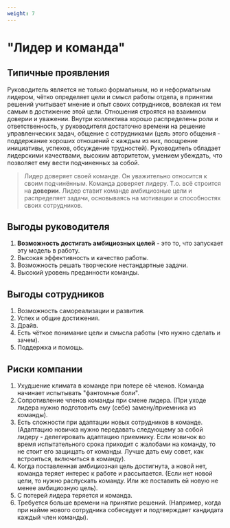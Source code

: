 ```yaml
---
weight: 7
---
```

# "Лидер и команда"

## Типичные проявления
Руководитель является не только формальным, но и неформальным лидером, чётко определяет цели и смысл работы отдела, в принятии решений учитывает мнение и опыт своих сотрудников, вовлекая их тем самым в достижение этой цели. Отношения строятся на взаимном доверии и уважении. Внутри коллектива хорошо распределены роли и ответственность, у руководителя достаточно времени на решение управленческих задач, общение с сотрудниками (цель этого общения - поддержание хороших отношений с каждым из них, поощрение инициативы, успехов, обсуждение трудностей). Руководитель обладает лидерскими качествами, высоким авторитетом, умением убеждать, что позволяет ему вести подчиненных за собой.

> Лидер доверяет своей команде. Он уважительно относится к своим подчинённым. Команда доверяет лидеру. Т.о. всё строится на **доверии**. Лидер ставит команде амбициозные цели и распределяет задачи, основываясь на мотивации и способностях своих сотрудников.

## Выгоды руководителя
1. **Возможность достигать амбициозных целей** - это то, что запускает эту модель в работу.
2. Высокая эффективность и качество работы.
3. Возможность решать творческие нестандартные задачи.
4. Высокий уровень преданности команды.

## Выгоды сотрудников
1. Возможность самореализации и развития.
2. Успех и общие достижения.
3. Драйв.
4. Есть чёткое понимание цели и смысла работы (что нужно сделать и зачем).
5. Поддержка и помощь.

## Риски компании
1. Ухудшение климата в команде при потере её членов. Команда начинает испытывать "фантомные боли".
2. Сопротивление членов команды при смене лидера. (При уходе лидера нужно подготовить ему (себе) замену/приемника из команды).
3. Есть сложности при адаптации новых сотрудников в команде. (Адаптацию новичка нужно передавать следующему за собой лидеру - делегировать адаптацию приемнику. Если новичок во время испытательного срока приходит с жалобами на команду, то не стоит его защищать от команды. Лучше дать ему совет, как встроиться, включиться в команду).
4. Когда поставленная амбициозная цель достигнута, а новой нет, команда теряет интерес к работе и рассыпается. (Если нет новой цели, то нужно распускать команду. Или же поставить ей новую не менее амбициозную цель).
5. С потерей лидера теряется и команда.
6. Требуется больше времени на принятие решений. (Например, когда при найме нового сотрудника собеседует и подтверждает кандидата каждый член команды).